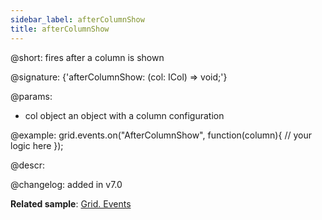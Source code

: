 ```yaml
---
sidebar_label: afterColumnShow
title: afterColumnShow
---          
```


@short: fires after a column is shown

@signature: {'afterColumnShow: (col: ICol) => void;'}

@params:
- col   object  an object with a column configuration


@example:
grid.events.on("AfterColumnShow", function(column){
    // your logic here
});



@descr:

@changelog: added in v7.0

**Related sample**: [Grid. Events](https://snippet.dhtmlx.com/9zeyp4ds)


